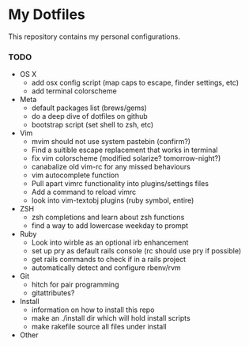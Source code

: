 # My Dotfiles
This repository contains my personal configurations.

### TODO
* OS X
  * add osx config script (map caps to escape, finder settings, etc)
  * add terminal colorscheme
* Meta
  * default packages list (brews/gems)
  * do a deep dive of dotfiles on github
  * bootstrap script (set shell to zsh, etc)
* Vim
  * mvim should not use system pastebin (confirm?)
  * Find a suitible escape replacement that works in terminal
  * fix vim colorscheme (modified solarize? tomorrow-night?)
  * canabalize old vim-rc for any missed behaviours
  * vim autocomplete function
  * Pull apart vimrc functionality into plugins/settings files
  * Add a command to reload vimrc
  * look into vim-textobj plugins (ruby symbol, entire)
* ZSH
  * zsh completions and learn about zsh functions
  * find a way to add lowercase weekday to prompt
* Ruby
  * Look into wirble as an optional irb enhancement
  * set up pry as default rails console (rc should use pry if possible)
  * get rails commands to check if in a rails project
  * automatically detect and configure rbenv/rvm
* Git
  * hitch for pair programming
  * gitattributes?
* Install
  * information on how to install this repo
  * make an ./install dir which will hold install scripts
  * make rakefile source all files under install
* Other
